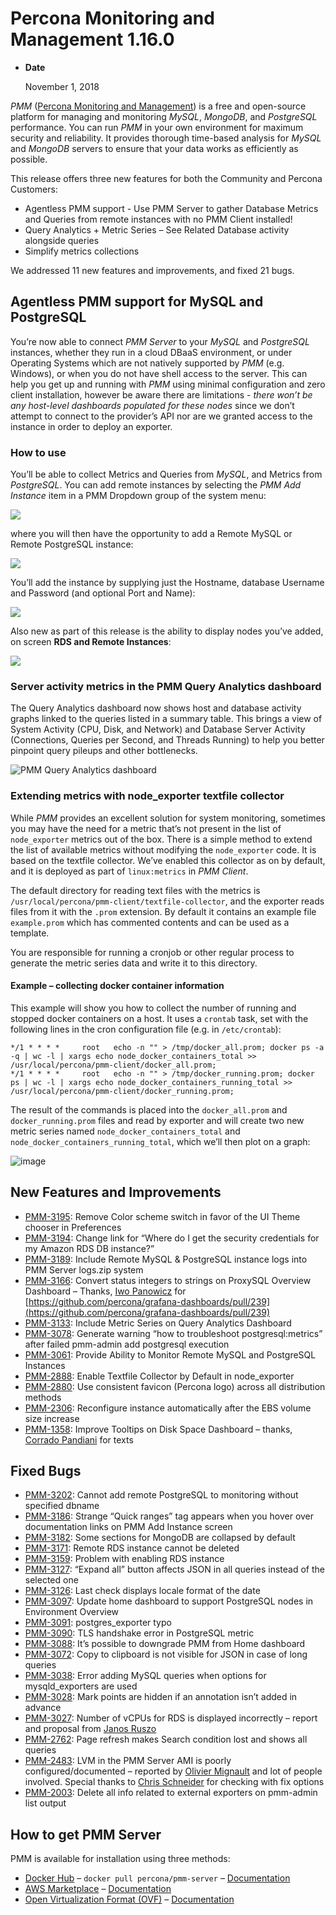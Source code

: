 # Percona Monitoring and Management 1.16.0

* **Date**

    November 1, 2018

*PMM* ([Percona Monitoring and Management](../index.md)) is a free and open-source platform for managing and monitoring *MySQL*, *MongoDB*, and *PostgreSQL* performance. You can run *PMM* in your own environment for maximum security and reliability. It provides thorough time-based analysis for *MySQL* and *MongoDB* servers to ensure that your data works as efficiently as possible.

This release offers three new features for both the Community and Percona Customers:

* Agentless PMM support - Use PMM Server to gather Database Metrics and Queries from remote instances with no PMM Client installed!
* Query Analytics + Metric Series – See Related Database activity alongside queries
* Simplify metrics collections

We addressed 11 new features and improvements, and fixed 21 bugs.

## Agentless PMM support for MySQL and PostgreSQL

You’re now able to connect *PMM Server* to your *MySQL* and *PostgreSQL* instances, whether they run in a cloud DBaaS environment, or under Operating Systems which are not natively supported by *PMM* (e.g. Windows), or when you do not have shell access to the server. This can help you get up and running with *PMM* using minimal configuration and zero client installation, however be aware there are limitations - *there won’t be any host-level dashboards populated for these nodes* since we don’t attempt to connect to the provider’s API nor are we granted access to the instance in order to deploy an exporter.

### How to use

You’ll be able to collect Metrics and Queries from *MySQL*, and Metrics from *PostgreSQL*.  You can add remote instances by selecting the *PMM Add Instance* item in a PMM Dropdown group of the system menu:

![](../_images/1.16.0-1.png)

where you will then have the opportunity to add a Remote MySQL or Remote
PostgreSQL instance:

![](../_images/1.16.0-2.png)

You’ll add the instance by supplying just the Hostname, database Username and
Password (and optional Port and Name):

![](../_images/1.16.0-3.png)

Also new as part of this release is the ability to display nodes you’ve added,
on screen **RDS and Remote Instances**:

![](../_images/1.16.0-4.png)

### Server activity metrics in the PMM Query Analytics dashboard

The Query Analytics dashboard now shows host and database activity graphs linked to the queries listed in a summary table.  This brings a view of System Activity (CPU, Disk, and Network) and Database Server Activity (Connections, Queries per Second, and Threads Running) to help you better pinpoint query pileups and other bottlenecks.

<img src="https://www.percona.com/blog/wp-content/uploads/2018/12/1.16.0-5-1.gif" alt="PMM Query Analytics dashboard">

### Extending metrics with node_exporter textfile collector

While *PMM* provides an excellent solution for system monitoring, sometimes you may have the need for a metric that’s not present in the list of `node_exporter` metrics out of the box. There is a simple method to extend the list of available metrics without modifying the `node_exporter` code. It is based on the textfile collector.  We’ve enabled this collector as on by default, and it is deployed as part of `linux:metrics` in *PMM Client*.

The default directory for reading text files with the metrics is `/usr/local/percona/pmm-client/textfile-collector`, and the exporter reads files from it with the `.prom` extension. By default it contains an example file  `example.prom` which has commented contents and can be used as a template.

You are responsible for running a cronjob or other regular process to generate the metric series data and write it to this directory.

#### Example – collecting docker container information

This example will show you how to collect the number of running and stopped docker containers on a host. It uses a `crontab` task, set with the following lines in the cron configuration file (e.g. in `/etc/crontab`):

```
*/1 * * * *     root   echo -n "" > /tmp/docker_all.prom; docker ps -a -q | wc -l | xargs echo node_docker_containers_total >> /usr/local/percona/pmm-client/docker_all.prom;
*/1 * * * *     root   echo -n "" > /tmp/docker_running.prom; docker ps | wc -l | xargs echo node_docker_containers_running_total >> /usr/local/percona/pmm-client/docker_running.prom;
```

The result of the commands is placed into the `docker_all.prom` and `docker_running.prom` files and read by exporter and will create two new metric series named `node_docker_containers_total` and `node_docker_containers_running_total`, which we’ll then plot on a graph:

![image](../_images/1.16.0-6.png)

## New Features and Improvements

* [PMM-3195](https://jira.percona.com/browse/PMM-3195): Remove Color scheme switch in favor of the UI Theme chooser in Preferences
* [PMM-3194](https://jira.percona.com/browse/PMM-3194): Change link for “Where do I get the security credentials for my Amazon RDS DB instance?”
* [PMM-3189](https://jira.percona.com/browse/PMM-3189): Include Remote MySQL & PostgreSQL instance logs into PMM Server logs.zip system
* [PMM-3166](https://jira.percona.com/browse/PMM-3166): Convert status integers to strings on ProxySQL Overview Dashboard – Thanks, [Iwo Panowicz](https://github.com/impimp) for  [https://github.com/percona/grafana-dashboards/pull/239](https://github.com/percona/grafana-dashboards/pull/239)
* [PMM-3133](https://jira.percona.com/browse/PMM-3133): Include Metric Series on Query Analytics Dashboard
* [PMM-3078](https://jira.percona.com/browse/PMM-3078): Generate warning “how to troubleshoot postgresql:metrics” after failed pmm-admin add postgresql execution
* [PMM-3061](https://jira.percona.com/browse/PMM-3061): Provide Ability to Monitor Remote MySQL and PostgreSQL Instances
* [PMM-2888](https://jira.percona.com/browse/PMM-2888): Enable Textfile Collector by Default in node_exporter
* [PMM-2880](https://jira.percona.com/browse/PMM-2880): Use consistent favicon (Percona logo) across all distribution methods
* [PMM-2306](https://jira.percona.com/browse/PMM-2306): Reconfigure instance automatically after the EBS volume size increase
* [PMM-1358](https://jira.percona.com/browse/PMM-1358): Improve Tooltips on Disk Space Dashboard – thanks, [Corrado Pandiani](https://www.percona.com/blog/author/corrado-pandiani/) for texts

## Fixed Bugs

* [PMM-3202](https://jira.percona.com/browse/PMM-3202): Cannot add remote PostgreSQL to monitoring without specified dbname
* [PMM-3186](https://jira.percona.com/browse/PMM-3186): Strange “Quick ranges” tag appears when you hover over documentation links on PMM Add Instance screen
* [PMM-3182](https://jira.percona.com/browse/PMM-3182): Some sections for MongoDB are collapsed by default
* [PMM-3171](https://jira.percona.com/browse/PMM-3171): Remote RDS instance cannot be deleted
* [PMM-3159](https://jira.percona.com/browse/PMM-3159): Problem with enabling RDS instance
* [PMM-3127](https://jira.percona.com/browse/PMM-3127): “Expand all” button affects JSON in all queries instead of the selected one
* [PMM-3126](https://jira.percona.com/browse/PMM-3126): Last check displays locale format of the date
* [PMM-3097](https://jira.percona.com/browse/PMM-3097): Update home dashboard to support PostgreSQL nodes in Environment Overview
* [PMM-3091](https://jira.percona.com/browse/PMM-3091): postgres_exporter typo
* [PMM-3090](https://jira.percona.com/browse/PMM-3090): TLS handshake error in PostgreSQL metric
* [PMM-3088](https://jira.percona.com/browse/PMM-3088): It’s possible to downgrade PMM from Home dashboard
* [PMM-3072](https://jira.percona.com/browse/PMM-3072): Copy to clipboard is not visible for JSON in case of long queries
* [PMM-3038](https://jira.percona.com/browse/PMM-3038): Error adding MySQL queries when options for mysqld_exporters are used
* [PMM-3028](https://jira.percona.com/browse/PMM-3028): Mark points are hidden if an annotation isn’t added in advance
* [PMM-3027](https://jira.percona.com/browse/PMM-3027): Number of vCPUs for RDS is displayed incorrectly – report and proposal from [Janos Ruszo](https://www.percona.com/blog/author/janos-ruszo/)
* [PMM-2762](https://jira.percona.com/browse/PMM-2762): Page refresh makes Search condition lost and shows all queries
* [PMM-2483](https://jira.percona.com/browse/PMM-2483): LVM in the PMM Server AMI is poorly configured/documented – reported by [Olivier Mignault](https://jira.percona.com/secure/ViewProfile.jspa?name=olivier%40ookla.com) and lot of people involved.  Special thanks to  [Chris Schneider](https://jira.percona.com/secure/ViewProfile.jspa?name=schneiderdba%40gmail.com) for checking with fix options
* [PMM-2003](https://jira.percona.com/browse/PMM-2003): Delete all info related to external exporters on pmm-admin list output

## How to get PMM Server

PMM is available for installation using three methods:

* [Docker Hub](https://hub.docker.com/r/percona/pmm-server/) – `docker pull percona/pmm-server` – [Documentation](../deploy/server/docker.md)
* [AWS Marketplace](https://aws.amazon.com/marketplace/pp/B077J7FYGX) – [Documentation](../deploy/server/ami.md)
* [Open Virtualization Format (OVF)](https://www.percona.com/downloads/pmm/) – [Documentation](../deploy/server/virtual-appliance.md)
